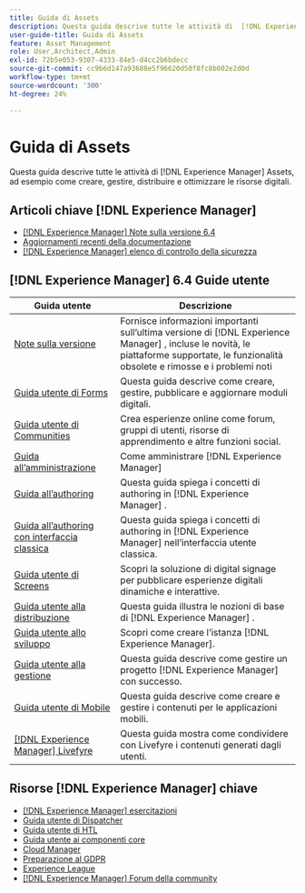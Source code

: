 ```yaml
---
title: Guida di Assets
description: Questa guida descrive tutte le attività di  [!DNL Experience Manager] Assets, ad esempio come creare, gestire, distribuire e ottimizzare le risorse digitali.
user-guide-title: Guida di Assets
feature: Asset Management
role: User,Architect,Admin
exl-id: 72b5e053-9307-4333-84e5-d4cc2b6bdecc
source-git-commit: cc9b6d147a93688e5f96620d50f8fc8b002e2d0d
workflow-type: tm+mt
source-wordcount: '300'
ht-degree: 24%

---
```


# Guida di Assets

Questa guida descrive tutte le attività di [!DNL Experience Manager] Assets, ad esempio come creare, gestire, distribuire e ottimizzare le risorse digitali.

## Articoli chiave [!DNL Experience Manager]

* [[!DNL Experience Manager] Note sulla versione 6.4](/help/release-notes/home.md)
* [Aggiornamenti recenti della documentazione](https://experienceleague.adobe.com/docs/experience-manager-release-information/aem-release-updates/doc-updates/documentation-updates.html)
* [[!DNL Experience Manager] elenco di controllo della sicurezza](/help/sites-administering/security-checklist.md)

## [!DNL Experience Manager] 6.4 Guide utente

| Guida utente | Descrizione |
|--- |---|
| [Note sulla versione](/help/release-notes/home.md) | Fornisce informazioni importanti sull’ultima versione di [!DNL Experience Manager] , incluse le novità, le piattaforme supportate, le funzionalità obsolete e rimosse e i problemi noti |
| [Guida utente di Forms](/help/forms/home.md) | Questa guida descrive come creare, gestire, pubblicare e aggiornare moduli digitali. |
| [Guida utente di Communities](/help/communities/home.md) | Crea esperienze online come forum, gruppi di utenti, risorse di apprendimento e altre funzioni social. |
| [Guida all’amministrazione](/help/sites-administering/home.md) | Come amministrare [!DNL Experience Manager] |
| [Guida all’authoring](/help/sites-authoring/home.md) | Questa guida spiega i concetti di authoring in [!DNL Experience Manager] . |
| [Guida all’authoring con interfaccia classica](/help/sites-classic-ui-authoring/home.md) | Questa guida spiega i concetti di authoring in [!DNL Experience Manager] nell’interfaccia utente classica. |
| [Guida utente di Screens](https://experienceleague.adobe.com/docs/experience-manager-screens/user-guide/aem-screens-introduction.html) | Scopri la soluzione di digital signage per pubblicare esperienze digitali dinamiche e interattive. |
| [Guida utente alla distribuzione](/help/sites-deploying/home.md) | Questa guida illustra le nozioni di base di [!DNL Experience Manager] . |
| [Guida utente allo sviluppo](/help/sites-developing/home.md) | Scopri come creare l’istanza [!DNL Experience Manager]. |
| [Guida utente alla gestione](/help/managing/home.md) | Questa guida descrive come gestire un progetto [!DNL Experience Manager] con successo. |
| [Guida utente di Mobile](/help/mobile/home.md) | Questa guida descrive come creare e gestire i contenuti per le applicazioni mobili. |
| [[!DNL Experience Manager]  Livefyre](https://experienceleague.adobe.com/docs/livefyre/using/home.html) | Questa guida mostra come condividere con Livefyre i contenuti generati dagli utenti. |

## Risorse [!DNL Experience Manager] chiave

* [[!DNL Experience Manager]  esercitazioni](https://experienceleague.adobe.com/docs/experience-manager-tutorials.html)
* [Guida utente di Dispatcher](https://experienceleague.adobe.com/docs/experience-manager-dispatcher/using/dispatcher.html?lang=it)
* [Guida utente di HTL](https://experienceleague.adobe.com/docs/experience-manager-htl/using/overview.html?lang=it)
* [Guida utente ai componenti core](https://experienceleague.adobe.com/docs/experience-manager-core-components/using/introduction.html?lang=it)
* [Cloud Manager](https://experienceleague.adobe.com/docs/experience-manager-cloud-manager/using/introduction-to-cloud-manager.html?lang=it)
* [Preparazione al GDPR](/help/managing/data-protection-and-privacy.md)
* [Experience League](https://experienceleague.adobe.com/?promoid=K42KVXHD&amp;mv=other#recommended/solutions/experience-manager)
* [[!DNL Experience Manager]  Forum della community](https://experienceleaguecommunities.adobe.com/t5/adobe-experience-manager/ct-p/adobe-experience-manager-community)
